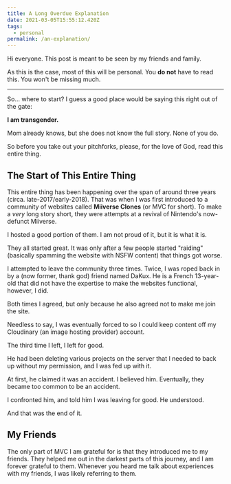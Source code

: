 ```yaml
---
title: A Long Overdue Explanation
date: 2021-03-05T15:55:12.420Z
tags:
  - personal
permalink: /an-explanation/
---
```

Hi everyone. This post is meant to be seen by my friends and family.

As this is the case, most of this will be personal. You **do not** have to read this. You won't be missing much.

- - -

So... where to start? I guess a good place would be saying this right out of the gate:

**I am transgender.**

Mom already knows, but she does not know the full story. None of you do.

So before you take out your pitchforks, please, for the love of God, read this entire thing.

## The Start of This Entire Thing

This entire thing has been happening over the span of around three years (circa. late-2017/early-2018). That was when I was first introduced to a community of websites called **Miiverse Clones** (or MVC for short). To make a *very* long story short, they were attempts at a revival of Nintendo's now-defunct Miiverse.

I hosted a good portion of them. I am not proud of it, but it is what it is.

They all started great. It was only after a few people started "raiding" (basically spamming the website with NSFW content) that things got worse.

I attempted to leave the community three times. Twice, I was roped back in by a (now former, thank god) friend named DaKux. He is a French 13-year-old that did not have the expertise to make the websites functional, however, I did.

Both times I agreed, but only because he also agreed not to make me join the site.

Needless to say, I was eventually forced to so I could keep content off my Cloudinary (an image hosting provider) account.

The third time I left, I left for good.

He had been deleting various projects on the server that I needed to back up without my permission, and I was fed up with it.

At first, he claimed it was an accident. I believed him. Eventually, they became too common to be an accident.

I confronted him, and told him I was leaving for good. He understood.

And that was the end of it.

## My Friends

The only part of MVC I am grateful for is that they introduced me to my friends. They helped me out in the darkest parts of this journey, and I am forever grateful to them. Whenever you heard me talk about experiences with my friends, I was likely referring to them.